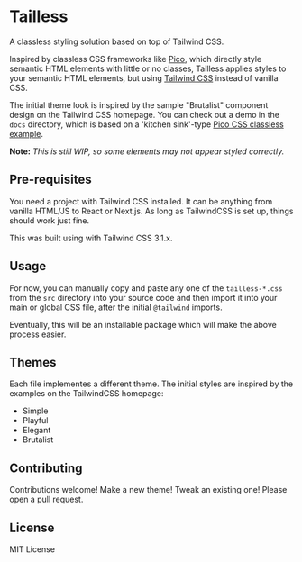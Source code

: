 # Tailless

A classless styling solution based on top of Tailwind CSS.

Inspired by classless CSS frameworks like [Pico](https://picocss.com/), which
directly style semantic HTML elements with little or no classes, Tailless
applies styles to your semantic HTML elements, but using [Tailwind CSS](https://tailwindcss.com) instead of
vanilla CSS.

The initial theme look is inspired by the sample "Brutalist" component design on
the Tailwind CSS homepage. You can check out a demo in the `docs` directory,
which is based on a 'kitchen sink'-type [Pico CSS classless example](https://picocss.com/examples/classless/).

**Note:** *This is still WIP, so some elements may not appear styled correctly.*

## Pre-requisites 

You need a project with Tailwind CSS installed. It can be anything from vanilla
HTML/JS to React or Next.js. As long as TailwindCSS is set up, things should
work just fine.

This was built using with Tailwind CSS 3.1.x.

## Usage

For now, you can manually copy and paste any one of the `tailless-*.css` from
the `src` directory into your source code and then import it into your main or
global CSS file, after the initial `@tailwind` imports.

Eventually, this will be an installable package which will make the above
process easier.

## Themes

Each file implementes a different theme. The initial styles are inspired by the
examples on the TailwindCSS homepage:

- Simple
- Playful
- Elegant
- Brutalist

## Contributing

Contributions welcome! Make a new theme! Tweak an existing one! Please open a pull request.

## License

MIT License
